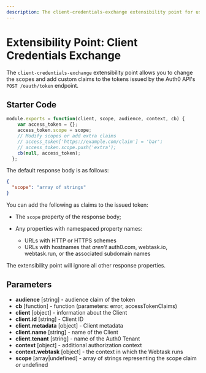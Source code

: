 ```yaml
---
description: The client-credentials-exchange extensibility point for use with Auth0 Hooks
---
```


# Extensibility Point: Client Credentials Exchange

The `client-credentials-exchange` extensibility point allows you to change the scopes and add custom claims to the tokens issued by the Auth0 API's `POST /oauth/token` endpoint.

## Starter Code

```js
module.exports = function(client, scope, audience, context, cb) {
    var access_token = {};
    access_token.scope = scope;
    // Modify scopes or add extra claims
    // access_token['https://example.com/claim'] = 'bar';
    // access_token.scope.push('extra');
    cb(null, access_token);
  };
```

The default response body is as follows:

```json
{
  "scope": "array of strings"
}
```

You can add the following as claims to the issued token:

* The `scope` property of the response body;
* Any properties with namespaced property names:

  * URLs with HTTP or HTTPS schemes
  * URLs with hostnames that *aren't* auth0.com, webtask.io, webtask.run, or the associated subdomain names

The extensibility point will ignore all other response properties.

## Parameters

* **audience** [string] - audience claim of the token
* **cb** [function] - function (parameters: error, accessTokenClaims)
* **client** [object] - information about the Client
* **client.id** [string] - Client ID
* **client.metadata** [object] - Client metadata
* **client.name** [string] - name of the Client
* **client.tenant** [string] - name of the Auth0 Tenant
* **context** [object] - additional authorization context
* **context.webtask** [object] - the context in which the Webtask runs
* **scope** [array|undefined] - array of strings representing the scope claim *or* undefined

